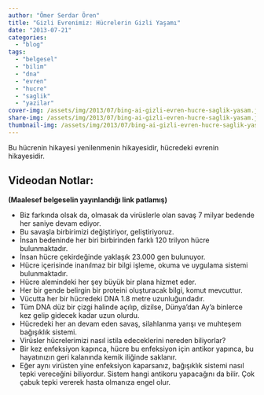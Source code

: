 ```yaml
---
author: "Ömer Serdar Ören"
title: "Gizli Evrenimiz: Hücrelerin Gizli Yaşamı"
date: "2013-07-21"
categories: 
  - "blog"
tags: 
  - "belgesel"
  - "bilim"
  - "dna"
  - "evren"
  - "hucre"
  - "saglik"
  - "yazilar"
cover-img: /assets/img/2013/07/bing-ai-gizli-evren-hucre-saglik-yasam.jpeg
share-img: /assets/img/2013/07/bing-ai-gizli-evren-hucre-saglik-yasam.jpeg
thumbnail-img: /assets/img/2013/07/bing-ai-gizli-evren-hucre-saglik-yasam.jpeg
---
```



Bu hücrenin hikayesi yenilenmenin hikayesidir, hücredeki evrenin hikayesidir.

## Videodan Notlar:

**(Maalesef belgeselin yayınlandığı link patlamış)**

- Biz farkında olsak da, olmasak da virüslerle olan savaş 7 milyar bedende her saniye devam ediyor.  
- Bu savaşla birbirimizi değiştiriyor, geliştiriyoruz.  
- İnsan bedeninde her biri birbirinden farklı 120 trilyon hücre bulunmaktadır.  
- İnsan hücre çekirdeğinde yaklaşık 23.000 gen bulunuyor.  
- Hücre içerisinde inanılmaz bir bilgi işleme, okuma ve uygulama sistemi bulunmaktadır.  
- Hücre alemindeki her şey büyük bir plana hizmet eder.  
- Her bir gende belirgin bir proteini oluşturacak bilgi, komut mevcuttur.  
- Vücutta her bir hücredeki DNA 1.8 metre uzunluğundadır.  
- Tüm DNA düz bir çizgi halinde açılıp, dizilse, Dünya’dan Ay’a binlerce kez gelip gidecek kadar uzun olurdu.  
- Hücredeki her an devam eden savaş, silahlanma yarışı ve muhteşem bağışıklık sistemi.  
- Virüsler hücrelerimizi nasıl istila edeceklerini nereden biliyorlar?  
- Bir kez enfeksiyon kapınca, hücre bu enfeksiyon için antikor yapınca, bu hayatınızın geri kalanında kemik iliğinde saklanır.  
- Eğer aynı virüsten yine enfeksiyon kaparsanız, bağışıklık sistemi nasıl tepki vereceğini biliyordur. Sistem hangi antikoru yapacağını da bilir. Çok çabuk tepki vererek hasta olmanıza engel olur.
